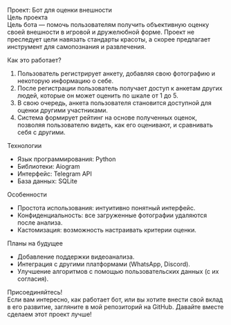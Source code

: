 Проект: Бот для оценки внешности  
Цель проекта  
Цель бота — помочь пользователям получить объективную оценку своей внешности в игровой и дружелюбной форме. Проект не преследует цели навязать стандарты красоты, а скорее предлагает инструмент для самопознания и развлечения.  

Как это работает?  
1. Пользователь регистрирует анкету, добавляя свою фотографию и некоторую информацию о себе.
2.  После регистрации пользователь получает доступ к анкетам других людей, которые он может оценить по шкале от 1 до 5.  
3. В свою очередь, анкета пользователя становится доступной для оценки другими участниками.  
4. Система формирует рейтинг на основе полученных оценок, позволяя пользователю видеть, как его оценивают, и сравнивать себя с другими.  

Технологии
- Язык программирования: Python  
- Библиотеки: Aiogram
- Интерфейс: Telegram API 
- База данных: SQLite 

Особенности  
- Простота использования: интуитивно понятный интерфейс.  
- Конфиденциальность: все загруженные фотографии удаляются после анализа.  
- Кастомизация: возможность настраивать критерии оценки.  

Планы на будущее  
- Добавление поддержки видеоанализа.  
- Интеграция с другими платформами (WhatsApp, Discord).  
- Улучшение алгоритмов с помощью пользовательских данных (с их согласия).  

Присоединяйтесь!  
Если вам интересно, как работает бот, или вы хотите внести свой вклад в его развитие, загляните в мой репозиторий на GitHub. Давайте вместе сделаем этот проект лучше!  
